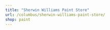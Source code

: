 ```yaml
---
title: "Sherwin Williams Paint Store"
url: /columbus/sherwin-williams-paint-store/
shop: paint
---
```

